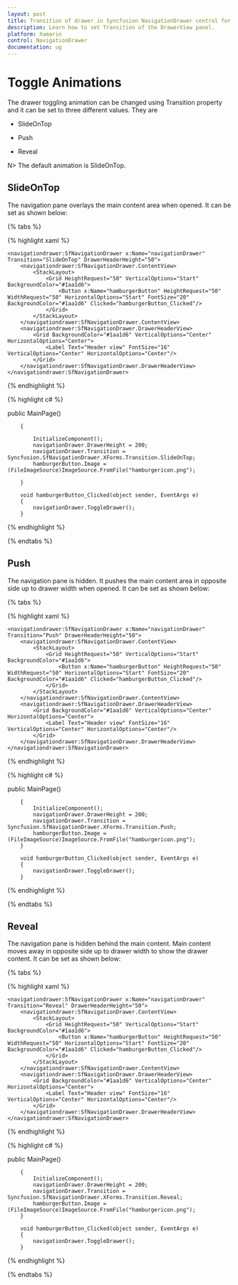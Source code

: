 ```yaml
---
layout: post
title: Transition of drawer in Syncfusion NavigationDrawer control for Xamarin.Forms
description: Learn how to set Transition of the DrawerView panel.
platform: Xamarin
control: NavigationDrawer
documentation: ug
---
```

# Toggle Animations

The drawer toggling animation can be changed using Transition property and it can be set to three different values. They are

* SlideOnTop

* Push

* Reveal

N> The default animation is SlideOnTop.

## SlideOnTop

The navigation pane overlays the main content area when opened. It can be set as shown below:

{% tabs %}

{% highlight xaml %}

	<navigationdrawer:SfNavigationDrawer x:Name="navigationDrawer" Transition="SlideOnTop" DrawerHeaderHeight="50">
		<navigationdrawer:SfNavigationDrawer.ContentView>
			<StackLayout>
				<Grid HeightRequest="50" VerticalOptions="Start" BackgroundColor="#1aa1d6">
					<Button x:Name="hamburgerButton" HeightRequest="50" WidthRequest="50" HorizontalOptions="Start" FontSize="20" BackgroundColor="#1aa1d6" Clicked="hamburgerButton_Clicked"/>
				</Grid>
			</StackLayout>
		</navigationdrawer:SfNavigationDrawer.ContentView>
		<navigationdrawer:SfNavigationDrawer.DrawerHeaderView>
			<Grid BackgroundColor="#1aa1d6" VerticalOptions="Center" HorizontalOptions="Center">
				<Label Text="Header view" FontSize="16" VerticalOptions="Center" HorizontalOptions="Center"/>
			</Grid>
		</navigationdrawer:SfNavigationDrawer.DrawerHeaderView>
	</navigationdrawer:SfNavigationDrawer>
	
{% endhighlight %}	
	
{% highlight c# %} 

public MainPage()

        {

            InitializeComponent();
		    navigationDrawer.DrawerHeight = 200; 
		    navigationDrawer.Transition = Syncfusion.SfNavigationDrawer.XForms.Transition.SlideOnTop;
            hamburgerButton.Image = (FileImageSource)ImageSource.FromFile("hamburgericon.png");     

        }

        void hamburgerButton_Clicked(object sender, EventArgs e)
        {
            navigationDrawer.ToggleDrawer();
        }


{% endhighlight %}

{% endtabs %}

## Push

The navigation pane is hidden. It pushes the main content area in opposite side up to drawer width when opened. It can be set as shown below:

{% tabs %}	

{% highlight xaml %}

	<navigationdrawer:SfNavigationDrawer x:Name="navigationDrawer" Transition="Push" DrawerHeaderHeight="50">
		<navigationdrawer:SfNavigationDrawer.ContentView>
			<StackLayout>
				<Grid HeightRequest="50" VerticalOptions="Start" BackgroundColor="#1aa1d6">
					<Button x:Name="hamburgerButton" HeightRequest="50" WidthRequest="50" HorizontalOptions="Start" FontSize="20" BackgroundColor="#1aa1d6" Clicked="hamburgerButton_Clicked"/>
				</Grid>
			</StackLayout>
		</navigationdrawer:SfNavigationDrawer.ContentView>
		<navigationdrawer:SfNavigationDrawer.DrawerHeaderView>
			<Grid BackgroundColor="#1aa1d6" VerticalOptions="Center" HorizontalOptions="Center">
				<Label Text="Header view" FontSize="16" VerticalOptions="Center" HorizontalOptions="Center"/>
			</Grid>
		</navigationdrawer:SfNavigationDrawer.DrawerHeaderView>
	</navigationdrawer:SfNavigationDrawer>

{% endhighlight %}
	
{% highlight c# %} 


public MainPage()

        {
            InitializeComponent();
		    navigationDrawer.DrawerHeight = 200;
		    navigationDrawer.Transition = Syncfusion.SfNavigationDrawer.XForms.Transition.Push;
            hamburgerButton.Image = (FileImageSource)ImageSource.FromFile("hamburgericon.png");            
        }

        void hamburgerButton_Clicked(object sender, EventArgs e)
        {
            navigationDrawer.ToggleDrawer();
        }


{% endhighlight %}

{% endtabs %}

## Reveal

The navigation pane is hidden behind the main content. Main content moves away in opposite side up to drawer width to show the drawer content. It can be set as shown below:

{% tabs %}

{% highlight xaml %}

	<navigationdrawer:SfNavigationDrawer x:Name="navigationDrawer" Transition="Reveal" DrawerHeaderHeight="50">
		<navigationdrawer:SfNavigationDrawer.ContentView>
			<StackLayout>
				<Grid HeightRequest="50" VerticalOptions="Start" BackgroundColor="#1aa1d6">
					<Button x:Name="hamburgerButton" HeightRequest="50" WidthRequest="50" HorizontalOptions="Start" FontSize="20" BackgroundColor="#1aa1d6" Clicked="hamburgerButton_Clicked"/>
				</Grid>
			</StackLayout>
		</navigationdrawer:SfNavigationDrawer.ContentView>
		<navigationdrawer:SfNavigationDrawer.DrawerHeaderView>
			<Grid BackgroundColor="#1aa1d6" VerticalOptions="Center" HorizontalOptions="Center">
				<Label Text="Header view" FontSize="16" VerticalOptions="Center" HorizontalOptions="Center"/>
			</Grid>
		</navigationdrawer:SfNavigationDrawer.DrawerHeaderView>
	</navigationdrawer:SfNavigationDrawer>
	
{% endhighlight %}	
	
{% highlight c# %} 

public MainPage()

        {
            InitializeComponent();
		    navigationDrawer.DrawerHeight = 200;
		    navigationDrawer.Transition = Syncfusion.SfNavigationDrawer.XForms.Transition.Reveal;
            hamburgerButton.Image = (FileImageSource)ImageSource.FromFile("hamburgericon.png");            
        }

        void hamburgerButton_Clicked(object sender, EventArgs e)
        {
            navigationDrawer.ToggleDrawer();
        }


{% endhighlight %}

{% endtabs %}
